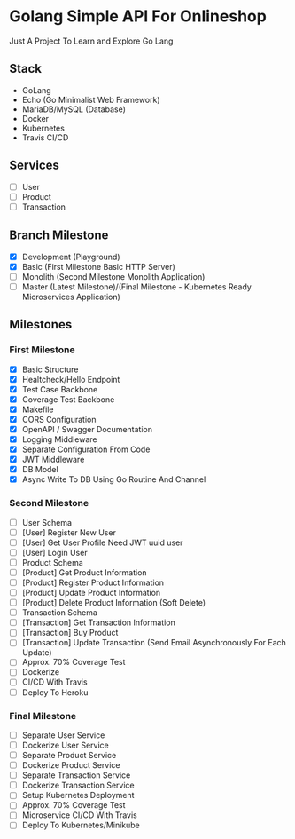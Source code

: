 # Golang Simple API For Onlineshop
Just A Project To Learn and Explore Go Lang

## Stack
- GoLang
- Echo (Go Minimalist Web Framework)
- MariaDB/MySQL (Database)
- Docker
- Kubernetes
- Travis CI/CD

## Services
- [ ] User
- [ ] Product
- [ ] Transaction

## Branch Milestone
- [x] Development (Playground)
- [x] Basic (First Milestone Basic HTTP Server)
- [ ] Monolith (Second Milestone Monolith Application)
- [ ] Master (Latest Milestone)/(Final Milestone - Kubernetes Ready Microservices Application)

## Milestones
### First Milestone
- [x] Basic Structure
- [x] Healtcheck/Hello Endpoint
- [x] Test Case Backbone
- [x] Coverage Test Backbone
- [x] Makefile
- [x] CORS Configuration
- [x] OpenAPI / Swagger Documentation
- [x] Logging Middleware
- [x] Separate Configuration From Code
- [x] JWT Middleware
- [x] DB Model
- [x] Async Write To DB Using Go Routine And Channel
### Second Milestone
- [ ] User Schema
- [ ] [User] Register New User
- [ ] [User] Get User Profile Need JWT uuid user
- [ ] [User] Login User
- [ ] Product Schema
- [ ] [Product] Get Product Information
- [ ] [Product] Register Product Information
- [ ] [Product] Update Product Information
- [ ] [Product] Delete Product Information (Soft Delete)
- [ ] Transaction Schema
- [ ] [Transaction] Get Transaction Information
- [ ] [Transaction] Buy Product
- [ ] [Transaction] Update Transaction (Send Email Asynchronously For Each Update)
- [ ] Approx. 70% Coverage Test
- [ ] Dockerize
- [ ] CI/CD With Travis
- [ ] Deploy To Heroku
### Final Milestone
- [ ] Separate User Service
- [ ] Dockerize User Service
- [ ] Separate Product Service
- [ ] Dockerize Product Service
- [ ] Separate Transaction Service
- [ ] Dockerize Transaction Service
- [ ] Setup Kubernetes Deployment
- [ ] Approx. 70% Coverage Test
- [ ] Microservice CI/CD With Travis
- [ ] Deploy To Kubernetes/Minikube 
